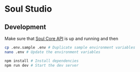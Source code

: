 # Soul Studio


## Development

Make sure that [Soul Core API](https://github.com/thevahidal/soul) is up and running and then

```bash
cp .env.sample .env # Duplicate sample environment variables
nano .env # Update the environment variables

npm install # Install dependencies
npm run dev # Start the dev server
```
